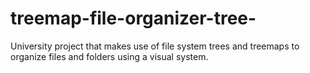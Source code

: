 # treemap-file-organizer-tree-
University project that makes use of file system trees and treemaps to organize files and folders using a visual system.
